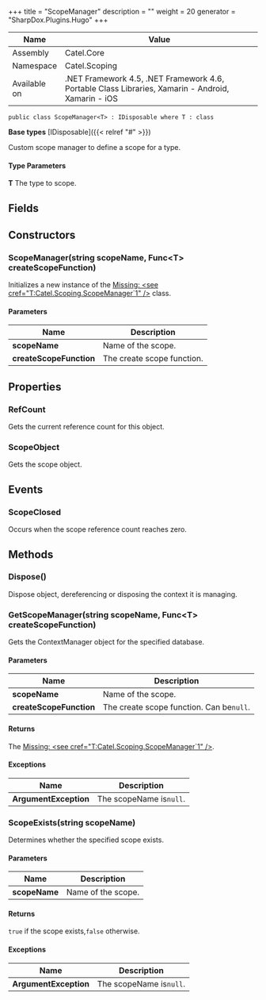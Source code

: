 

+++
title = "ScopeManager" 
description = ""
weight = 20
generator = "SharpDox.Plugins.Hugo"
+++

Name|Value
---|---
Assembly|Catel.Core
Namespace|Catel.Scoping
Available on|.NET Framework 4.5, .NET Framework 4.6, Portable Class Libraries, Xamarin - Android, Xamarin - iOS

```
public class ScopeManager<T> : IDisposable where T : class 
```

**Base types**
[IDisposable]({{< relref "#" >}})

Custom scope manager to define a scope for a type.

#### Type Parameters

**T**
The type to scope.

## Fields

## Constructors

### ScopeManager(string scopeName, Func&lt;T&gt; createScopeFunction)

Initializes a new instance of the [Missing: &lt;see cref="T:Catel.Scoping.ScopeManager`1" /&gt;](#) class.

#### Parameters

Name|Description
---|---
**scopeName**|Name of the scope.
**createScopeFunction**|The create scope function.

## Properties

### RefCount

Gets the current reference count for this object.

### ScopeObject

Gets the scope object.

## Events

### ScopeClosed

Occurs when the scope reference count reaches zero.

## Methods

### Dispose()

Dispose object, dereferencing or disposing the context it is managing.

### GetScopeManager(string scopeName, Func&lt;T&gt; createScopeFunction)

Gets the ContextManager object for the specified database.

#### Parameters

Name|Description
---|---
**scopeName**|Name of the scope.
**createScopeFunction**|The create scope function. Can be`null`.

#### Returns

The [Missing: &lt;see cref="T:Catel.Scoping.ScopeManager`1" /&gt;](#).

#### Exceptions

Name|Description
---|---
**ArgumentException**|The scopeName is`null`.

### ScopeExists(string scopeName)

Determines whether the specified scope exists.

#### Parameters

Name|Description
---|---
**scopeName**|Name of the scope.

#### Returns

`true` if the scope exists,`false` otherwise.

#### Exceptions

Name|Description
---|---
**ArgumentException**|The scopeName is`null`.

